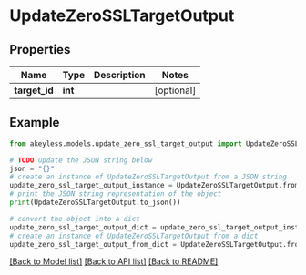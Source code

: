 # UpdateZeroSSLTargetOutput


## Properties

Name | Type | Description | Notes
------------ | ------------- | ------------- | -------------
**target_id** | **int** |  | [optional] 

## Example

```python
from akeyless.models.update_zero_ssl_target_output import UpdateZeroSSLTargetOutput

# TODO update the JSON string below
json = "{}"
# create an instance of UpdateZeroSSLTargetOutput from a JSON string
update_zero_ssl_target_output_instance = UpdateZeroSSLTargetOutput.from_json(json)
# print the JSON string representation of the object
print(UpdateZeroSSLTargetOutput.to_json())

# convert the object into a dict
update_zero_ssl_target_output_dict = update_zero_ssl_target_output_instance.to_dict()
# create an instance of UpdateZeroSSLTargetOutput from a dict
update_zero_ssl_target_output_from_dict = UpdateZeroSSLTargetOutput.from_dict(update_zero_ssl_target_output_dict)
```
[[Back to Model list]](../README.md#documentation-for-models) [[Back to API list]](../README.md#documentation-for-api-endpoints) [[Back to README]](../README.md)


